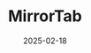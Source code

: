 ---  
layout: startup_page  
title: "MirrorTab"  
id: "mirrortab.com"  
permalink: "/mirrortabmirrortab.com02182025/"  
website: "https://mirrortab.com/"  
funding_round: "Seed"  
funding_amount: "$8.5M"  
investors: "Valley Capital Partners, GV, Ludlow Ventures, Altman Capital Fund, NextGen Venture Partners, Alumni Ventures"  
about: "MirrorTab is a cybersecurity company providing advanced web security solutions that defend web applications against cyber threats. It eliminates the client-side browser attack surface using isolation technology, blocking harmful extensions, middleware, and malware from accessing APIs, infrastructure, data, and code on any web platform. The company's server-side solution offers robust protection without impacting user experience or requiring plugins."  
markets: "Cybersecurity, Web Security, Information Technology, Software, Web Apps"  
hq: "San Francisco, California, United States"  
founded_year: "2021"  
linkedin: "https://www.linkedin.com/company/mirrortab/"  
twitter: "https://twitter.com/MirrorTab"  
instagram: ""  
facebook: "https://www.facebook.com/mirrortab"  
crunchbase: "https://www.crunchbase.com/organization/mirrortab"  
pitchbook: "https://pitchbook.com/profiles/company/520810-57"  

date_display: "18-Feb-2025"  
date: "2025-02-18"

# SEO Optimization  
meta_title: "MirrorTab - Seed Funding ($8.5M)"  
meta_description: "MirrorTab, MirrorTab is a cybersecurity company providing advanced web security solutions that defend web applications against cyber threats. It eliminates the c..."  
meta_keywords: "MirrorTab, Cybersecurity, Web Security, Information Technology, Software, Web Apps, Seed funding"  
canonical_url: "https://startup.projectstartups.com/mirrortabmirrortab.com02182025/"  
---